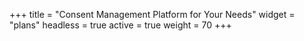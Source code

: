 +++
title = "Consent Management Platform for Your Needs"
widget = "plans"
headless = true
active = true
weight = 70
+++
